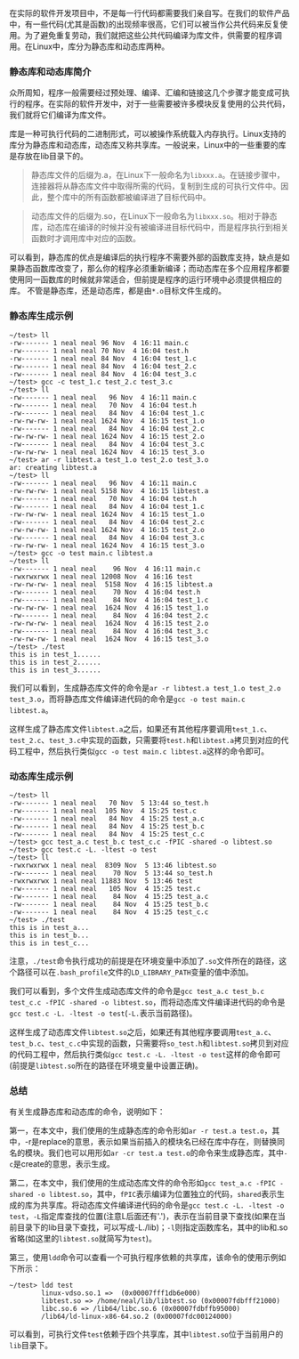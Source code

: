 <!---title:Linux下静态库和动态库简介及示例-->
<!---category:技术学习-->
<!---tags:linux, C语言-->
<!---author:Neal-->
<!---date:2016-04-16-->

在实际的软件开发项目中，不是每一行代码都需要我们亲自写。在我们的软件产品中，有一些代码(尤其是函数)的出现频率很高，它们可以被当作公共代码来反复使用。为了避免重复劳动，我们就把这些公共代码编译为库文件，供需要的程序调用。在Linux中，库分为静态库和动态库两种。

### 静态库和动态库简介
众所周知，程序一般需要经过预处理、编译、汇编和链接这几个步骤才能变成可执行的程序。在实际的软件开发中，对于一些需要被许多模块反复使用的公共代码，我们就将它们编译为库文件。

库是一种可执行代码的二进制形式，可以被操作系统载入内存执行。Linux支持的库分为静态库和动态库，动态库又称共享库。一般说来，Linux中的一些重要的库是存放在lib目录下的。

> 静态库文件的后缀为.a，在Linux下一般命名为`libxxx.a`。在链接步骤中，连接器将从静态库文件中取得所需的代码，复制到生成的可执行文件中。因此，整个库中的所有函数都被编译进了目标代码中。

> 动态库文件的后缀为.so，在Linux下一般命名为`libxxx.so`。相对于静态库，动态库在编译的时候并没有被编译进目标代码中，而是程序执行到相关函数时才调用库中对应的函数。

可以看到，静态库的优点是编译后的执行程序不需要外部的函数库支持，缺点是如果静态函数库改变了，那么你的程序必须重新编译；而动态库在多个应用程序都要使用同一函数库的时候就非常适合，但前提是程序的运行环境中必须提供相应的库。
不管是静态库，还是动态库，都是由`*.o`目标文件生成的。

### 静态库生成示例

    ~/test> ll
    -rw------- 1 neal neal 96 Nov  4 16:11 main.c
    -rw------- 1 neal neal 70 Nov  4 16:04 test.h
    -rw------- 1 neal neal 84 Nov  4 16:04 test_1.c
    -rw------- 1 neal neal 84 Nov  4 16:04 test_2.c
    -rw------- 1 neal neal 84 Nov  4 16:04 test_3.c
    ~/test> gcc -c test_1.c test_2.c test_3.c
    ~/test> ll
    -rw------- 1 neal neal   96 Nov  4 16:11 main.c
    -rw------- 1 neal neal   70 Nov  4 16:04 test.h
    -rw------- 1 neal neal   84 Nov  4 16:04 test_1.c
    -rw-rw-rw- 1 neal neal 1624 Nov  4 16:15 test_1.o
    -rw------- 1 neal neal   84 Nov  4 16:04 test_2.c
    -rw-rw-rw- 1 neal neal 1624 Nov  4 16:15 test_2.o
    -rw------- 1 neal neal   84 Nov  4 16:04 test_3.c
    -rw-rw-rw- 1 neal neal 1624 Nov  4 16:15 test_3.o
    ~/test> ar -r libtest.a test_1.o test_2.o test_3.o
    ar: creating libtest.a
    ~/test> ll
    -rw------- 1 neal neal   96 Nov  4 16:11 main.c
    -rw-rw-rw- 1 neal neal 5158 Nov  4 16:15 libtest.a
    -rw------- 1 neal neal   70 Nov  4 16:04 test.h
    -rw------- 1 neal neal   84 Nov  4 16:04 test_1.c
    -rw-rw-rw- 1 neal neal 1624 Nov  4 16:15 test_1.o
    -rw------- 1 neal neal   84 Nov  4 16:04 test_2.c
    -rw-rw-rw- 1 neal neal 1624 Nov  4 16:15 test_2.o
    -rw------- 1 neal neal   84 Nov  4 16:04 test_3.c
    -rw-rw-rw- 1 neal neal 1624 Nov  4 16:15 test_3.o
    ~/test> gcc -o test main.c libtest.a
    ~/test> ll
    -rw------- 1 neal neal    96 Nov  4 16:11 main.c
    -rwxrwxrwx 1 neal neal 12008 Nov  4 16:16 test
    -rw-rw-rw- 1 neal neal  5158 Nov  4 16:15 libtest.a
    -rw------- 1 neal neal    70 Nov  4 16:04 test.h
    -rw------- 1 neal neal    84 Nov  4 16:04 test_1.c
    -rw-rw-rw- 1 neal neal  1624 Nov  4 16:15 test_1.o
    -rw------- 1 neal neal    84 Nov  4 16:04 test_2.c
    -rw-rw-rw- 1 neal neal  1624 Nov  4 16:15 test_2.o
    -rw------- 1 neal neal    84 Nov  4 16:04 test_3.c
    -rw-rw-rw- 1 neal neal  1624 Nov  4 16:15 test_3.o
    ~/test> ./test
    this is in test_1......
    this is in test_2......
    this is in test_3......

我们可以看到，生成静态库文件的命令是`ar -r libtest.a test_1.o test_2.o test_3.o`，而将静态库文件编译进代码的命令是`gcc -o test main.c libtest.a`。

这样生成了静态库文件`libtest.a`之后，如果还有其他程序要调用`test_1.c`、`test_2.c`、`test_3.c`中实现的函数，只需要将`test.h`和`libtest.a`拷贝到对应的代码工程中，然后执行类似`gcc -o test main.c libtest.a`这样的命令即可。

### 动态库生成示例

    ~/test> ll
    -rw------- 1 neal neal   70 Nov  5 13:44 so_test.h
    -rw------- 1 neal neal  105 Nov  4 15:25 test.c
    -rw------- 1 neal neal   84 Nov  4 15:25 test_a.c
    -rw------- 1 neal neal   84 Nov  4 15:25 test_b.c
    -rw------- 1 neal neal   84 Nov  4 15:25 test_c.c
    ~/test> gcc test_a.c test_b.c test_c.c -fPIC -shared -o libtest.so
    ~/test> gcc test.c -L. -ltest -o test
    ~/test> ll
    -rwxrwxrwx 1 neal neal  8309 Nov  5 13:46 libtest.so
    -rw------- 1 neal neal    70 Nov  5 13:44 so_test.h
    -rwxrwxrwx 1 neal neal 11883 Nov  5 13:46 test
    -rw------- 1 neal neal   105 Nov  4 15:25 test.c
    -rw------- 1 neal neal    84 Nov  4 15:25 test_a.c
    -rw------- 1 neal neal    84 Nov  4 15:25 test_b.c
    -rw------- 1 neal neal    84 Nov  4 15:25 test_c.c
    ~/test> ./test
    this is in test_a...
    this is in test_b...
    this is in test_c...

注意，`./test`命令执行成功的前提是在环境变量中添加了`.so`文件所在的路径，这个路径可以在`.bash_profile`文件的`LD_LIBRARY_PATH`变量的值中添加。

我们可以看到，多个文件生成动态库文件的命令是`gcc test_a.c test_b.c test_c.c -fPIC -shared -o libtest.so`，而将动态库文件编译进代码的命令是`gcc test.c -L. -ltest -o test`(`-L.`表示当前路径)。

这样生成了动态库文件`libtest.so`之后，如果还有其他程序要调用`test_a.c`、`test_b.c`、`test_c.c`中实现的函数，只需要将`so_test.h`和`libtest.so`拷贝到对应的代码工程中，然后执行类似`gcc test.c -L. -ltest -o test`这样的命令即可(前提是`libtest.so`所在的路径在环境变量中设置正确)。

### 总结
有关生成静态库和动态库的命令，说明如下：

第一，在本文中，我们使用的生成静态库的命令形如`ar -r test.a test.o`，其中，-r是replace的意思，表示如果当前插入的模块名已经在库中存在，则替换同名的模块。我们也可以用形如`ar -cr test.a test.o`的命令来生成静态库，其中`-c`是create的意思，表示生成。

第二，在本文中，我们使用的生成动态库文件的命令形如`gcc test_a.c -fPIC -shared -o libtest.so`，其中，`fPIC`表示编译为位置独立的代码，`shared`表示生成的库为共享库。将动态库文件编译进代码的命令是`gcc test.c -L. -ltest -o test`，`-L`指定库查找的位置(注意L后面还有'.')，表示在当前目录下查找(如果在当前目录下的lib目录下查找，可以写成-L./lib)；`-l`则指定函数库名，其中的lib和.so省略(如这里的`libtest.so`就简写为`test`)。

第三，使用`ldd`命令可以查看一个可执行程序依赖的共享库，该命令的使用示例如下所示：

    ~/test> ldd test
            linux-vdso.so.1 =>  (0x00007fff1db6e000)
            libtest.so => /home/neal/lib/libtest.so (0x00007fdbfff21000)
            libc.so.6 => /lib64/libc.so.6 (0x00007fdbffb95000)
            /lib64/ld-linux-x86-64.so.2 (0x00007fdc00124000)

可以看到，可执行文件`test`依赖于四个共享库，其中`libtest.so`位于当前用户的`lib`目录下。

